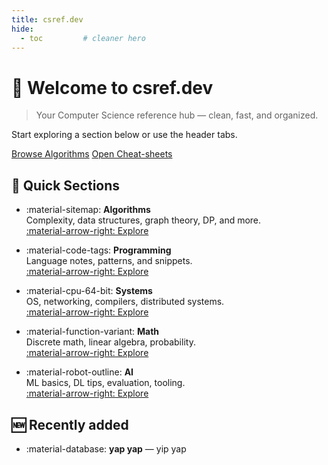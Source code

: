 ```yaml
---
title: csref.dev
hide:
  - toc         # cleaner hero
---
```


# 👋 Welcome to **csref.dev**

> Your Computer Science reference hub — clean, fast, and organized.

<div class="hero">
  <p>Start exploring a section below or use the header tabs.</p>
  <a class="md-button md-button--primary" href="sections/algorithms/">Browse Algorithms</a>
  <a class="md-button" href="resources/cheats/">Open Cheat-sheets</a>
</div>

## 🔎 Quick Sections

<div class="grid cards" markdown>

-   :material-sitemap: **Algorithms**  
    Complexity, data structures, graph theory, DP, and more.  
    [:material-arrow-right: Explore](sections/algorithms/)

-   :material-code-tags: **Programming**  
    Language notes, patterns, and snippets.  
    [:material-arrow-right: Explore](sections/programming/)

-   :material-cpu-64-bit: **Systems**  
    OS, networking, compilers, distributed systems.  
    [:material-arrow-right: Explore](sections/systems/)

-   :material-function-variant: **Math**  
    Discrete math, linear algebra, probability.  
    [:material-arrow-right: Explore](sections/math/)

-   :material-robot-outline: **AI**  
    ML basics, DL tips, evaluation, tooling.  
    [:material-arrow-right: Explore](sections/ai/)

</div>

## 🆕 Recently added
- :material-database: **yap yap** — yip yap